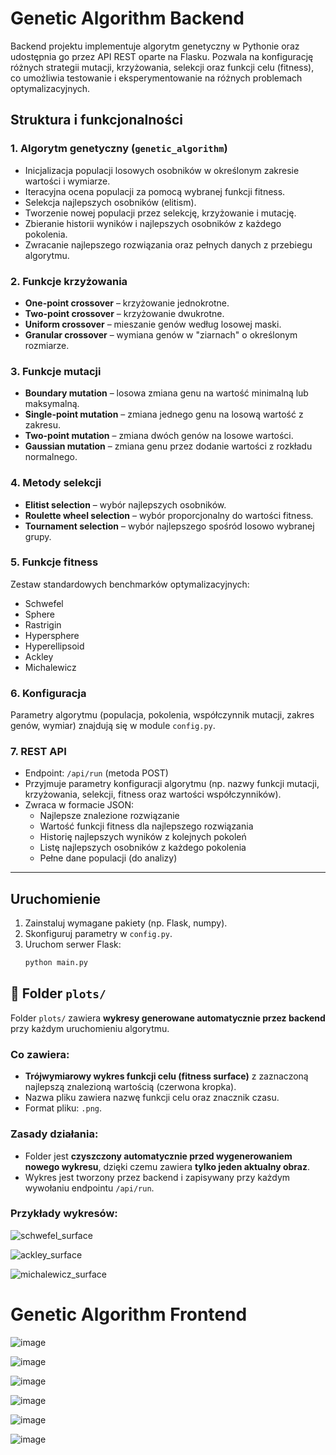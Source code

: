 # Genetic Algorithm Backend

Backend projektu implementuje algorytm genetyczny w Pythonie oraz udostępnia go przez API REST oparte na Flasku. Pozwala na konfigurację różnych strategii mutacji, krzyżowania, selekcji oraz funkcji celu (fitness), co umożliwia testowanie i eksperymentowanie na różnych problemach optymalizacyjnych.

## Struktura i funkcjonalności

### 1. Algorytm genetyczny (`genetic_algorithm`)
- Inicjalizacja populacji losowych osobników w określonym zakresie wartości i wymiarze.
- Iteracyjna ocena populacji za pomocą wybranej funkcji fitness.
- Selekcja najlepszych osobników (elitism).
- Tworzenie nowej populacji przez selekcję, krzyżowanie i mutację.
- Zbieranie historii wyników i najlepszych osobników z każdego pokolenia.
- Zwracanie najlepszego rozwiązania oraz pełnych danych z przebiegu algorytmu.

### 2. Funkcje krzyżowania
- **One-point crossover** – krzyżowanie jednokrotne.
- **Two-point crossover** – krzyżowanie dwukrotne.
- **Uniform crossover** – mieszanie genów według losowej maski.
- **Granular crossover** – wymiana genów w "ziarnach" o określonym rozmiarze.

### 3. Funkcje mutacji
- **Boundary mutation** – losowa zmiana genu na wartość minimalną lub maksymalną.
- **Single-point mutation** – zmiana jednego genu na losową wartość z zakresu.
- **Two-point mutation** – zmiana dwóch genów na losowe wartości.
- **Gaussian mutation** – zmiana genu przez dodanie wartości z rozkładu normalnego.

### 4. Metody selekcji
- **Elitist selection** – wybór najlepszych osobników.
- **Roulette wheel selection** – wybór proporcjonalny do wartości fitness.
- **Tournament selection** – wybór najlepszego spośród losowo wybranej grupy.

### 5. Funkcje fitness
Zestaw standardowych benchmarków optymalizacyjnych:
- Schwefel
- Sphere
- Rastrigin
- Hypersphere
- Hyperellipsoid
- Ackley
- Michalewicz

### 6. Konfiguracja
Parametry algorytmu (populacja, pokolenia, współczynnik mutacji, zakres genów, wymiar) znajdują się w module `config.py`.

### 7. REST API
- Endpoint: `/api/run` (metoda POST)
- Przyjmuje parametry konfiguracji algorytmu (np. nazwy funkcji mutacji, krzyżowania, selekcji, fitness oraz wartości współczynników).
- Zwraca w formacie JSON:
  - Najlepsze znalezione rozwiązanie
  - Wartość funkcji fitness dla najlepszego rozwiązania
  - Historię najlepszych wyników z kolejnych pokoleń
  - Listę najlepszych osobników z każdego pokolenia
  - Pełne dane populacji (do analizy)

---

## Uruchomienie

1. Zainstaluj wymagane pakiety (np. Flask, numpy).
2. Skonfiguruj parametry w `config.py`.
3. Uruchom serwer Flask:
   ```bash
   python main.py

## 📁 Folder `plots/`

Folder `plots/` zawiera **wykresy generowane automatycznie przez backend** przy każdym uruchomieniu algorytmu.

### Co zawiera:

- **Trójwymiarowy wykres funkcji celu (fitness surface)** z zaznaczoną najlepszą znalezioną wartością (czerwona kropka).
- Nazwa pliku zawiera nazwę funkcji celu oraz znacznik czasu.
- Format pliku: `.png`.

### Zasady działania:

- Folder jest **czyszczony automatycznie przed wygenerowaniem nowego wykresu**, dzięki czemu zawiera **tylko jeden aktualny obraz**.
- Wykres jest tworzony przez backend i zapisywany przy każdym wywołaniu endpointu `/api/run`.

### Przykłady wykresów:

![schwefel_surface](https://github.com/user-attachments/assets/7015997f-6268-4423-b3c0-3159614268d4)

![ackley_surface](https://github.com/user-attachments/assets/28636198-ef4b-4bea-8ea1-88d44ba3ab3d)

![michalewicz_surface](https://github.com/user-attachments/assets/2d13eeda-c289-42b3-beea-14db1a14580b)


# Genetic Algorithm Frontend

![image](https://github.com/user-attachments/assets/4c732075-9572-4a51-a88e-f7916db10dbd)

![image](https://github.com/user-attachments/assets/27295f94-9d5e-4438-bd9f-65065b935cd5)

![image](https://github.com/user-attachments/assets/9cb82bee-c1ce-4c19-9f50-7d8ff5e2cea3)

![image](https://github.com/user-attachments/assets/3ce0e400-1f28-4139-926b-733cbe09f710)

![image](https://github.com/user-attachments/assets/5dc0c962-cdd1-414a-92b4-1e43b809f9a5)

![image](https://github.com/user-attachments/assets/08087c38-5519-4b46-8c63-0407d75b75d9)

